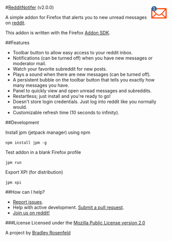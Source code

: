 #[RedditNotifer](https://addons.mozilla.org/en-US/firefox/addon/redditnotifier/) (v2.0.0) <img src="https://raw.githubusercontent.com/BoringCode/RedditNotifier/master/data/icon-logo.png" alt="Icon" align="right" height="48"/>

A simple addon for Firefox that alerts you to new unread messages on [reddit](http://reddit.com/).

This addon is written with the Firefox [Addon SDK](https://wiki.mozilla.org/Labs/Jetpack).

##Features

- Toolbar button to allow easy access to your reddit inbox.
- Notifications (can be turned off) when you have new messages or moderator mail.
- Watch your favorite subreddit for new posts.
- Plays a sound when there are new messages (can be turned off).
- A persistent bubble on the toolbar button that tells you exactly how many messages you have.
- Panel to quickly view and open unread messages and subreddits.
- Restartless; just install and you're ready to go!
- Doesn't store login credentials. Just log into reddit like you normally would.
- Customizable refresh time (10 seconds to infinity).

##Development

Install jpm (jetpack manager) using npm

`npm install jpm -g`

Test addon in a blank Firefox profile

`jpm run`

Export XPI (for distribution)

`jpm xpi`

##How can I help?

- [Report issues](https://github.com/BoringCode/RedditNotifier/issues).
- Help with active development. [Submit a pull request](https://github.com/BoringCode/RedditNotifier/pulls).
- [Join us on reddit!](http://reddit.com/r/redditnotifier)

###License
Licensed under the [Mozilla Public License version 2.0](https://www.mozilla.org/MPL/2.0/)

A project by [Bradley Rosenfeld](http://bradleyrosenfeld.com)
